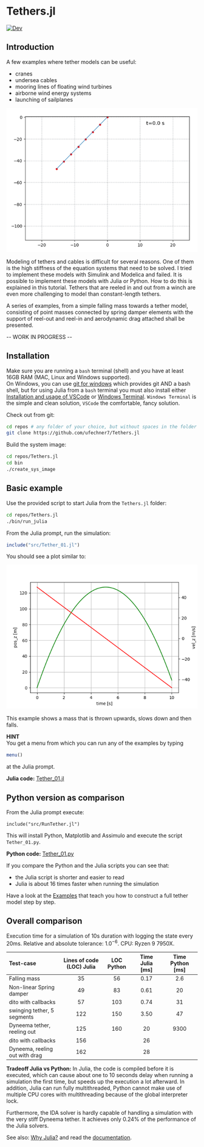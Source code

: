 # Tethers.jl
[![Dev](https://img.shields.io/badge/docs-dev-blue.svg)](https://ufechner7.github.io/Tethers.jl/dev)  

## Introduction

A few examples where tether models can be useful:
- cranes
- undersea cables
- mooring lines of floating wind turbines
- airborne wind energy systems
- launching of sailplanes

![Tether](docs/images/Tether.gif)

Modeling of tethers and cables is difficult for several reasons. One of them is the high stiffness of the equation systems that need to be solved. I tried to implement these models with Simulink and Modelica and failed. It is possible to implement these models with Julia or Python. How to do this is explained in this tutorial. Tethers that are reeled in and out from
a winch are even more challenging to model than constant-length tethers.

A series of examples, from a simple falling mass towards a tether model, consisting of point masses connected by spring damper elements with the support of reel-out and reel-in and aerodynamic drag attached shall be presented.

-- WORK IN PROGRESS --

## Installation

Make sure you are running a `bash` terminal (shell) and you have at least 16GB RAM (MAC, Linux and Windows supported).  
   On Windows, you can use [git for windows](https://gitforwindows.org/) which provides git AND a bash shell, but for using Julia from a `bash` terminal you must also install either  [Installation and usage of VSCode](https://ufechner7.github.io/Tethers.jl/dev/vscode/) or [Windows Terminal](https://learn.microsoft.com/en-us/windows/terminal/install). `Windows Terminal` is the simple and clean solution, `VSCode` the comfortable, fancy solution.

Check out from git:
```bash
cd repos # any folder of your choice, but without spaces in the folder name
git clone https://github.com/ufechner7/Tethers.jl
```

Build the system image:
```bash
cd repos/Tethers.jl
cd bin
./create_sys_image
```

## Basic example
Use the provided script to start Julia from the `Tethers.jl` folder:
```bash
cd repos/Tethers.jl
./bin/run_julia
```
From the Julia prompt, run the simulation:
```julia
include("src/Tether_01.jl")
```
You should see a plot similar to:

![Falling mass](docs/images/FallingMass.png)

This example shows a mass that is thrown upwards, slows down and then falls.

**HINT**  
You get a menu from which you can run any of the examples by typing
```julia
menu()
```
at the Julia prompt.

**Julia code:** [Tether_01.jl](https://github.com/ufechner7/Tethers.jl/blob/main/src/Tether_01.jl)

## Python version as comparison
From the Julia prompt execute:
```
include("src/RunTether.jl")
```
This will install Python, Matplotlib and Assimulo and execute the script `Tether_01.py`.

**Python code:** [Tether_01.py](https://github.com/ufechner7/Tethers.jl/blob/main/src/Tether_01.py)

If you compare the Python and the Julia scripts you can see that:
- the Julia script is shorter and easier to read
- Julia is about 16 times faster when running the simulation

Have a look at the [Examples](https://ufechner7.github.io/Tethers.jl/dev/examples/) that teach you how to construct a full tether model step by step.

## Overall comparison
Execution time for a simulation of 10s duration with logging the state every 20ms.
Relative and absolute tolerance: $1.0^{-6}$. CPU: Ryzen 9 7950X.

| Test-case             | Lines of code (LOC) Julia | LOC Python | Time Julia [ms] | Time Python [ms] |
|:----------------------------|:-------------------:|:----------:|:---------------:|:---:|
|Falling mass                 |     35              | 56         | 0.17            | 2.6 |
|Non-linear Spring damper     |     49              | 83         | 0.61            | 20  |
|dito with callbacks          |     57              | 103        | 0.74            | 31  |
|swinging tether, 5 segments  |    122              | 150        | 3.50            | 47  |
|Dyneema tether, reeling out  |    125              | 160        | 20              | 9300 |
|dito with callbacks          |    156              |            | 26              |      |
|Dyneema, reeling out with drag |  162              |            | 28              |      |  

**Tradeoff Julia vs Python:** In Julia, the code is compiled before it is executed, which can cause about one to 10 seconds delay when running a simulation the first time, but speeds up the execution a lot afterward. In addition, Julia can run fully multithreaded, Python cannot make use of multiple CPU cores with multithreading because of the global interpreter lock. 

Furthermore, the IDA solver is hardly capable of handling a simulation with the very stiff
Dyneema tether. It achieves only 0.24% of the performance of the Julia solvers.

See also: [Why Julia?](https://ufechner7.github.io/2022/08/13/why-julia.html) and read the [documentation](https://ufechner7.github.io/Tethers.jl/dev/).


